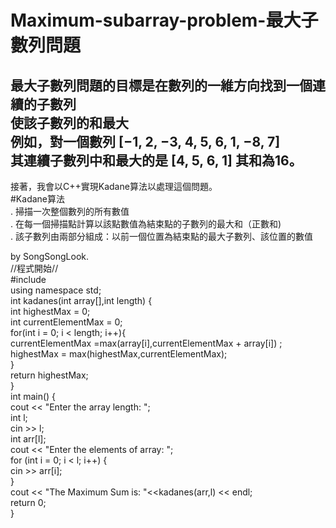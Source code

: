 # Maximum-subarray-problem-最大子數列問題
最大子數列問題的目標是在數列的一維方向找到一個連續的子數列  
使該子數列的和最大  
例如，對一個數列 [−1, 2, −3, 4, 5, 6, 1, −8, 7]  
其連續子數列中和最大的是 [4, 5, 6, 1] 其和為16。
-
接著，我會以C++實現Kadane算法以處理這個問題。   
#Kadane算法   
. 掃描一次整個數列的所有數值   
. 在每一個掃描點計算以該點數值為結束點的子數列的最大和（正數和)  
. 該子數列由兩部分組成：以前一個位置為結束點的最大子數列、該位置的數值

by SongSongLook.   
//程式開始//  
#include<iostream>   
using namespace std;  
int kadanes(int array[],int length) {  
   int highestMax = 0;  
   int currentElementMax = 0;  
   for(int i = 0; i < length; i++){  
      currentElementMax =max(array[i],currentElementMax + array[i]) ;  
      highestMax = max(highestMax,currentElementMax);  
   }  
   return highestMax;  
}  
int main() {  
   cout << "Enter the array length: ";  
   int l;  
   cin >> l;  
   int arr[l];  
   cout << "Enter the elements of array: ";  
   for (int i = 0; i < l; i++) {  
      cin >> arr[i];  
   }  
   cout << "The Maximum Sum is: "<<kadanes(arr,l) << endl;  
   return 0;  
}  
